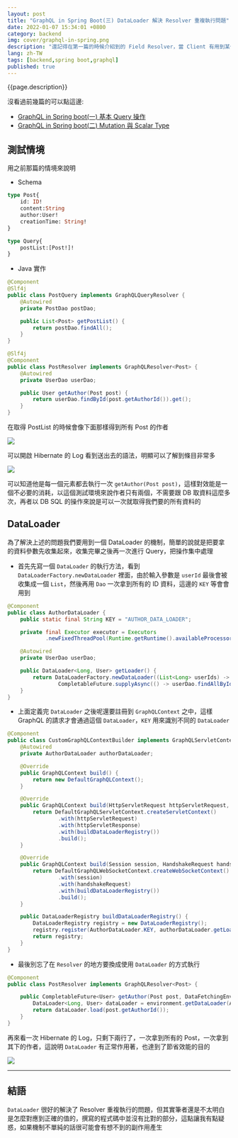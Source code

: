 ```yaml
---
layout: post
title: "GraphQL in Spring Boot(三) DataLoader 解決 Resolver 重複執行問題"
date: 2022-01-07 15:34:01 +0800
category: backend
img: cover/graphql-in-spring.png
description: "還記得在第一篇的時候介紹到的 Field Resolver，當 Client 有用到某個 Field 的時候才會去執行取得資料，但是當回傳是一個 List 的時候會發生每個 Element 都要執行一次查詢，有時候甚至是拿同一筆資料，這樣對效能是一個不必要的消耗，DataLoader 也因應而生"
lang: zh-TW
tags: [backend,spring boot,graphql]
published: true
---
```


{{page.description}}

沒看過前幾篇的可以點這邊:
+ [GraphQL in Spring boot(一) 基本 Query 操作](https://bingdoal.github.io/backend/2021/12/graphql-in-spring-boot-basic-query/)
+ [GraphQL in Spring boot(二) Mutation 與 Scalar Type](https://bingdoal.github.io/backend/2022/01/graphql-in-spring-mutation-and-scalar-type/)

## 測試情境
用之前那篇的情境來說明

+ Schema

```graphql
type Post{
    id: ID!
    content:String
    author:User!
    creationTime: String!
}

type Query{
    postList:[Post!]!
}
```

+ Java 實作

```java
@Component
@Slf4j
public class PostQuery implements GraphQLQueryResolver {
    @Autowired
    private PostDao postDao;

    public List<Post> getPostList() {
        return postDao.findAll();
    }
}

@Slf4j
@Component
public class PostResolver implements GraphQLResolver<Post> {
    @Autowired
    private UserDao userDao;

    public User getAuthor(Post post) {
        return userDao.findById(post.getAuthorId()).get();
    }
}
```

在取得 PostList 的時候會像下面那樣得到所有 Post 的作者

![]({{site.baseurl}}/assets/img/graphql-get-post-field-resolver.png)

可以開啟 Hibernate 的 Log 看到送出去的語法，明顯可以了解到條目非常多

![]({{site.baseurl}}/assets/img/graphql-dataloader-1.png)


可以知道他是每一個元素都去執行一次 `getAuthor(Post post)`，這樣對效能是一個不必要的消耗，以這個測試環境來說作者只有兩個，不需要跟 DB 取資料這麼多次，再者以 DB SQL 的操作來說是可以一次就取得我們要的所有資料的

## DataLoader
為了解決上述的問題我們要用到一個 DataLoader 的機制，簡單的說就是把要拿的資料參數先收集起來，收集完畢之後再一次進行 Query，把操作集中處理


+ 首先先寫一個 `DataLoader` 的執行方法，看到 `DataLoaderFactory.newDataLoader` 裡面，由於輸入參數是 `userId` 最後會被收集成一個 `List`，然後再用 `Dao` 一次拿到所有的 ID 資料，這邊的 `KEY` 等會會用到

```java
@Component
public class AuthorDataLoader {
    public static final String KEY = "AUTHOR_DATA_LOADER";

    private final Executor executor = Executors
            .newFixedThreadPool(Runtime.getRuntime().availableProcessors());

    @Autowired
    private UserDao userDao;

    public DataLoader<Long, User> getLoader() {
        return DataLoaderFactory.newDataLoader((List<Long> userIds) ->
                CompletableFuture.supplyAsync(() -> userDao.findAllById(userIds), executor));
    }
}
```

+ 上面定義完 `DataLoader` 之後呢還要註冊到 `GraphQLContext` 之中，這樣 GraphQL 的請求才會通過這個 `DataLoader`，`KEY` 用來識別不同的 `DataLoader`

```java
@Component
public class CustomGraphQLContextBuilder implements GraphQLServletContextBuilder {
    @Autowired
    private AuthorDataLoader authorDataLoader;

    @Override
    public GraphQLContext build() {
        return new DefaultGraphQLContext();
    }

    @Override
    public GraphQLContext build(HttpServletRequest httpServletRequest, HttpServletResponse httpServletResponse) {
        return DefaultGraphQLServletContext.createServletContext()
                .with(httpServletRequest)
                .with(httpServletResponse)
                .with(buildDataLoaderRegistry())
                .build();
    }

    @Override
    public GraphQLContext build(Session session, HandshakeRequest handshakeRequest) {
        return DefaultGraphQLWebSocketContext.createWebSocketContext()
                .with(session)
                .with(handshakeRequest)
                .with(buildDataLoaderRegistry())
                .build();
    }

    public DataLoaderRegistry buildDataLoaderRegistry() {
        DataLoaderRegistry registry = new DataLoaderRegistry();
        registry.register(AuthorDataLoader.KEY, authorDataLoader.getLoader());
        return registry;
    }
}
```

+ 最後別忘了在 `Resolver` 的地方要換成使用 `DataLoader` 的方式執行

```java
@Component
public class PostResolver implements GraphQLResolver<Post> {

    public CompletableFuture<User> getAuthor(Post post, DataFetchingEnvironment environment) {
        DataLoader<Long, User> dataLoader = environment.getDataLoader(AuthorDataLoader.KEY);
        return dataLoader.load(post.getAuthorId());
    }
}
```

再來看一次 Hibernate 的 Log，只剩下兩行了，一次拿到所有的 Post，一次拿到其下的作者，這說明 `DataLoader` 有正常作用著，也達到了節省效能的目的

![]({{site.baseurl}}/assets/img/graphql-dataloader-2.png)


---

## 結語

`DataLoader` 很好的解決了 Resolver 重複執行的問題，但其實筆者還是不太明白是怎麼對應到正確的值的，撰寫的程式碼中並沒有比對的部分，這點讓我有點疑惑，如果機制不單純的話很可能會有想不到的副作用產生